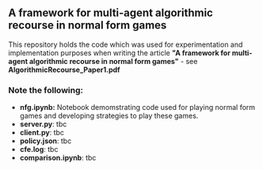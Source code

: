 <h2>A framework for multi-agent algorithmic recourse in normal form games</h2>
<p>This repository holds the code which was used for experimentation and implementation purposes when writing the article <b>"A framework for multi-agent algorithmic recourse in normal form games"</b> - see <b>AlgorithmicRecourse_Paper1.pdf</b></p>
<h3>Note the following:</h3>
<ul>
  <li><b>nfg.ipynb:</b> Notebook demomstrating code used for playing normal form games and developing strategies to play these games.</li>
  <li><b>server.py</b>: tbc</li>
  <li><b>client.py</b>: tbc</li>
  <li><b>policy.json</b>: tbc</li>
  <li><b>cfe.log</b>: tbc</li>
  <li><b>comparison.ipynb</b>: tbc</li>
</ul>
